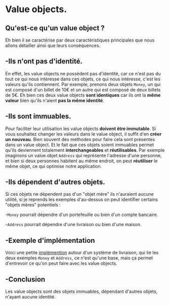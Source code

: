 # Value objects.

## Qu'est-ce qu'un value object ?

Eh bien il se caractérise par deux caractéristiques principales que nous allons détailler ainsi que leurs conséquences.

## -Ils n'ont pas d'identité.

En effet, les value objects ne possèdent pas d'identité, car ce n'est pas du tout ce qui nous intéresse dans ces objets, ce qui nous intéresse,
c'est les valeurs qu'ils contiennent. 
Par exemple, prenons deux objets `Money`, un qui est composé d'un billet de 10€ et un autre qui est composé de deux billets de 5€.
Eh bien ces deux value objects **sont identiques** car ils ont la **même valeur** bien qu'ils n'aient **pas la même identité**.

## -Ils sont immuables.

Pour faciliter leur utilisation les value objects **doivent être immutable**.
Si vous souhaitez changer les valeurs dans le value object, il suffit d'en **créer un nouveau**. Bien souvent des méthodes pour faire cela sont présentes dans un value object.
Et le fait que ces objets soient immuables permet qu'ils deviennent totalement **interchangeables** et **réutilisables**.
Par exemple imaginons un value objet `Address` qui représente l'adresse d'une personne, et bien si deux personnes habitent au même endroit, on peut **réutiliser** le même objet, ce qui optimise notre application.

## -Ils dépendent d'autres objets.

Si ces objets ne dépendent pas d'un "objet mère" ils n'auraient aucune utilité, si je reprends les exemples d'au-dessus on peut identifier certains "objets mères" potentiels :

-`Money` pourrait dépendre d'un portefeuille ou bien d'un compte bancaire.

-`Address` pourrait dépendre d'une livraison ou bien d'une maison.

## -Exemple d'implémentation
 
 Voici une petite [implémention](../code) autour d'un système de livraison, qui lie les deux exemples `Money` et `Address`, ce n'est qu'une base, mais ça permet d'entrevoir ce qu'on peut faire avec les value objects.

## -Conclusion

Les value objects sont des objets immuables, dépendant d'autres objets, n'ayant aucune identité.
